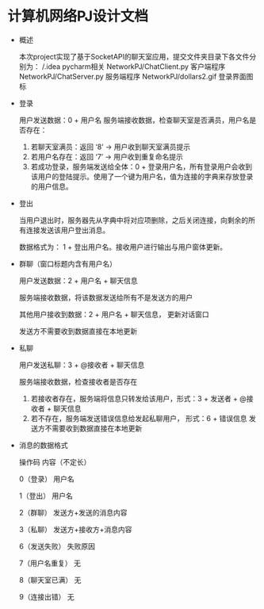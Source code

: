 # 计算机网络PJ设计文档 
+ 概述 

  本次project实现了基于SocketAPI的聊天室应用，提交文件夹目录下各文件分别为：
  /.idea pycharm相关 
  NetworkPJ/ChatClient.py 客户端程序 
  NetworkPJ/ChatServer.py 服务端程序 
  NetworkPJ/dollars2.gif 登录界面图标

+ 登录

  用户发送数据：0 + 用户名
  服务端接收数据，检查聊天室是否满员，用户名是否存在：
  1. 若聊天室满员：返回 ‘8’ -> 用户收到聊天室满员提示 
  2. 若用户名存在：返回 ‘7’ -> 用户收到重复命名提示 
  3. 若成功登录，服务端发送给全体：0 + 登录用户名，所有登录用户会收到该用户的登陆提示。使用了一个键为用户名，值为连接的字典来存放登录的用户信息。

+ 登出

  当用户退出时，服务器先从字典中将对应项删除，之后关闭连接，向剩余的所有连接发送该用户登出消息。
  
  数据格式为： 1 + 登出用户名。接收用户进行输出与用户窗体更新。

+ 群聊（窗口标题内含有用户名）

  用户发送数据：2 + 用户名 + 聊天信息
  
  服务端接收数据，将该数据发送给所有不是发送方的用户
  
  其他用户接收到数据：2 + 用户名 + 聊天信息， 更新对话窗口
  
  发送方不需要收到数据直接在本地更新

+ 私聊

  用户发送私聊：3 + @接收者 + 聊天信息
  
  服务端接收数据，检查接收者是否存在
  1. 若接收者存在，服务端将信息只转发给该用户，形式：3 + 发送者 + @接收者 + 聊天信息 
  2. 若不存在，服务端发送错误信息给发起私聊用户， 形式：6 + 错误信息
  发送方不需要收到数据直接在本地更新

+ 消息的数据格式

  操作码 内容（不定长）
  
  0（登录） 用户名
  
  1（登出） 用户名
  
  2（群聊） 发送方+发送的消息内容
  
  3（私聊） 发送方+接收方+消息内容
  
  6（发送失败） 失败原因
  
  7（用户名重复） 无
  
  8（聊天室已满） 无
  
  9（连接出错） 无
